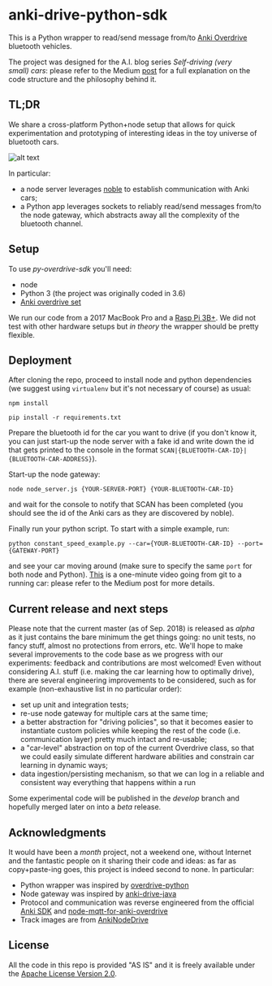 # anki-drive-python-sdk
This is a Python wrapper to read/send message from/to [Anki Overdrive](https://www.anki.com/en-us/overdrive) 
bluetooth vehicles.

The project was designed for the A.I. blog series _Self-driving (very small) cars_:
please refer to the Medium [post](https://towardsdatascience.com/self-driving-very-small-cars-part-i-398cca26f930) for a full explanation on the code structure and the philosophy behind it.

## TL;DR
We share a cross-platform Python+node setup that allows for quick experimentation and prototyping of interesting ideas
in the toy universe of bluetooth cars. 


![alt text](https://s3-us-west-2.amazonaws.com/public-tooso-medium-images/anki_python_overview_github_readme.jpg "Project overview")


In particular:

* a node server leverages [noble](https://www.npmjs.com/package/noble) to establish communication with 
Anki cars;
* a Python app leverages sockets to reliably read/send messages from/to the node gateway, which abstracts 
away all the complexity of the bluetooth channel.

## Setup
To use _py-overdrive-sdk_ you'll need: 

* node
* Python 3 (the project was originally coded in 3.6)
* [Anki overdrive set](https://www.anki.com/en-us/overdrive)

We run our code from a 2017 MacBook Pro and 
a [Rasp Pi 3B+](https://www.raspberrypi.org/products/raspberry-pi-3-model-b-plus/). 
We did not test with other hardware 
setups but _in theory_ the wrapper should be pretty flexible.

## Deployment
After cloning the repo, proceed to install node and python dependencies (we suggest using `virtualenv` but
it's not necessary of course) as usual:

```
npm install
```

``` 
pip install -r requirements.txt
```

Prepare the bluetooth id for the car you want to drive (if you don't know it, you can just start-up the node server with 
a fake id and write down the id that gets printed to the console in the format `SCAN|{BLUETOOTH-CAR-ID}|{BLUETOOTH-CAR-ADDRESS}`).

Start-up the node gateway:

```node node_server.js {YOUR-SERVER-PORT} {YOUR-BLUETOOTH-CAR-ID}```

and wait for the console to notify that SCAN has been completed (you should see the id of the Anki
cars as they are discovered by noble). 

Finally run your python script. To start with a simple example, run:

```python constant_speed_example.py --car={YOUR-BLUETOOTH-CAR-ID} --port={GATEWAY-PORT}```

and see your car moving around (make sure to specify the same `port` for both node and Python). [This](https://drive.google.com/file/d/1h1tjzRUQm2BZqDkZn6zhacXShGYioxgU/view) is
a one-minute video going from git to a running car: please refer to the Medium post for more details.


## Current release and next steps
Please note that the current master (as of Sep. 2018) is released as _alpha_ as it just contains the bare minimum 
the get things going: no unit tests, no fancy stuff, almost no protections from errors, etc. 
We'll hope to make several improvements to the code base as we progress with our experiments: 
feedback and contributions are most welcomed! Even without considering A.I. stuff (i.e. making the car 
learning how to optimally drive), there are several engineering improvements to be considered, such as for example
(non-exhaustive list in no particular order):

* set up unit and integration tests;
* re-use node gateway for multiple cars at the same time;
* a better abstraction for "driving policies", so that it becomes easier to instantiate custom policies while
keeping the rest of the code (i.e. communication layer) pretty much intact and re-usable;
* a "car-level" abstraction on top of the current Overdrive class, so that we could easily simulate different hardware 
abilities and constrain car learning in dynamic ways;
* data ingestion/persisting mechanism, so that we can log in a reliable and consistent way everything that happens
within a run

Some experimental code will be published in the _develop_ branch and hopefully merged later on into a _beta_ release.


## Acknowledgments
It would have been a _month_ project, not a weekend one, without Internet and the fantastic people on it sharing their 
code and ideas: as far as copy+paste-ing goes, this project is indeed second to none. In particular:

* Python wrapper was inspired by [overdrive-python](https://github.com/xerodotc/overdrive-python)
* Node gateway was inspired by [anki-drive-java](https://github.com/adessoAG/anki-drive-java)
* Protocol and communication was reverse engineered from the official [Anki SDK](https://github.com/anki/drive-sdk) 
and [node-mqtt-for-anki-overdrive](https://github.com/IBM-Cloud/node-mqtt-for-anki-overdrive)
* Track images are from [AnkiNodeDrive](https://github.com/tiker/AnkiNodeDrive/tree/master/images)

## License
All the code in this repo is provided "AS IS" and it is freely available under the 
[Apache License Version 2.0](https://www.apache.org/licenses/LICENSE-2.0).
